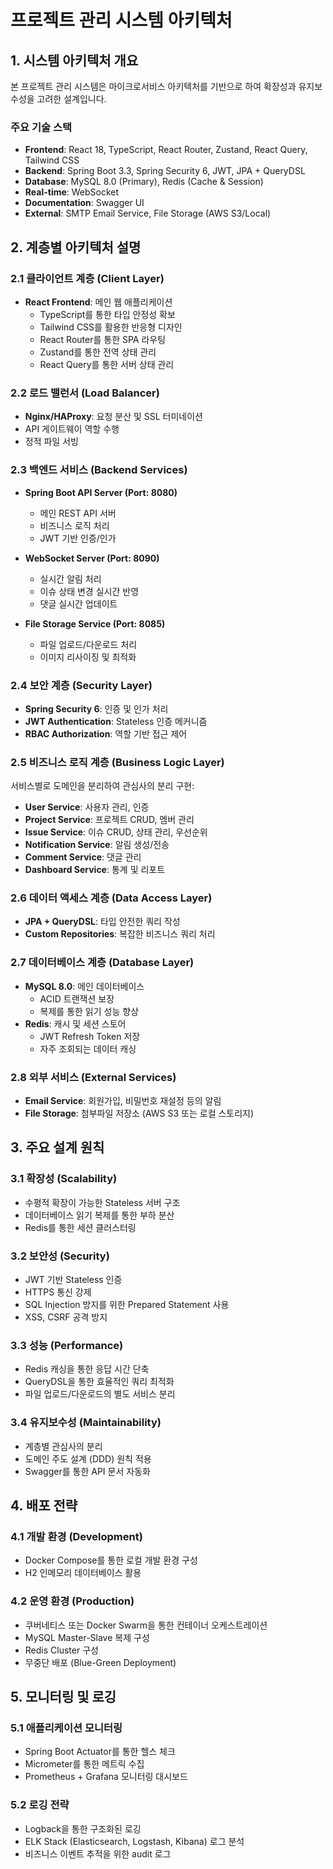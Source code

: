 # 프로젝트 관리 시스템 아키텍처

## 1. 시스템 아키텍처 개요

본 프로젝트 관리 시스템은 마이크로서비스 아키텍처를 기반으로 하여 확장성과 유지보수성을 고려한 설계입니다.

### 주요 기술 스택
- **Frontend**: React 18, TypeScript, React Router, Zustand, React Query, Tailwind CSS
- **Backend**: Spring Boot 3.3, Spring Security 6, JWT, JPA + QueryDSL
- **Database**: MySQL 8.0 (Primary), Redis (Cache & Session)
- **Real-time**: WebSocket
- **Documentation**: Swagger UI
- **External**: SMTP Email Service, File Storage (AWS S3/Local)

## 2. 계층별 아키텍처 설명

### 2.1 클라이언트 계층 (Client Layer)
- **React Frontend**: 메인 웹 애플리케이션
  - TypeScript를 통한 타입 안정성 확보
  - Tailwind CSS를 활용한 반응형 디자인
  - React Router를 통한 SPA 라우팅
  - Zustand를 통한 전역 상태 관리
  - React Query를 통한 서버 상태 관리

### 2.2 로드 밸런서 (Load Balancer)
- **Nginx/HAProxy**: 요청 분산 및 SSL 터미네이션
- API 게이트웨이 역할 수행
- 정적 파일 서빙

### 2.3 백엔드 서비스 (Backend Services)
- **Spring Boot API Server (Port: 8080)**
  - 메인 REST API 서버
  - 비즈니스 로직 처리
  - JWT 기반 인증/인가
  
- **WebSocket Server (Port: 8090)**
  - 실시간 알림 처리
  - 이슈 상태 변경 실시간 반영
  - 댓글 실시간 업데이트

- **File Storage Service (Port: 8085)**
  - 파일 업로드/다운로드 처리
  - 이미지 리사이징 및 최적화

### 2.4 보안 계층 (Security Layer)
- **Spring Security 6**: 인증 및 인가 처리
- **JWT Authentication**: Stateless 인증 메커니즘
- **RBAC Authorization**: 역할 기반 접근 제어

### 2.5 비즈니스 로직 계층 (Business Logic Layer)
서비스별로 도메인을 분리하여 관심사의 분리 구현:
- **User Service**: 사용자 관리, 인증
- **Project Service**: 프로젝트 CRUD, 멤버 관리
- **Issue Service**: 이슈 CRUD, 상태 관리, 우선순위
- **Notification Service**: 알림 생성/전송
- **Comment Service**: 댓글 관리
- **Dashboard Service**: 통계 및 리포트

### 2.6 데이터 액세스 계층 (Data Access Layer)
- **JPA + QueryDSL**: 타입 안전한 쿼리 작성
- **Custom Repositories**: 복잡한 비즈니스 쿼리 처리

### 2.7 데이터베이스 계층 (Database Layer)
- **MySQL 8.0**: 메인 데이터베이스
  - ACID 트랜잭션 보장
  - 복제를 통한 읽기 성능 향상
- **Redis**: 캐시 및 세션 스토어
  - JWT Refresh Token 저장
  - 자주 조회되는 데이터 캐싱

### 2.8 외부 서비스 (External Services)
- **Email Service**: 회원가입, 비밀번호 재설정 등의 알림
- **File Storage**: 첨부파일 저장소 (AWS S3 또는 로컬 스토리지)

## 3. 주요 설계 원칙

### 3.1 확장성 (Scalability)
- 수평적 확장이 가능한 Stateless 서버 구조
- 데이터베이스 읽기 복제를 통한 부하 분산
- Redis를 통한 세션 클러스터링

### 3.2 보안성 (Security)
- JWT 기반 Stateless 인증
- HTTPS 통신 강제
- SQL Injection 방지를 위한 Prepared Statement 사용
- XSS, CSRF 공격 방지

### 3.3 성능 (Performance)
- Redis 캐싱을 통한 응답 시간 단축
- QueryDSL을 통한 효율적인 쿼리 최적화
- 파일 업로드/다운로드의 별도 서비스 분리

### 3.4 유지보수성 (Maintainability)
- 계층별 관심사의 분리
- 도메인 주도 설계 (DDD) 원칙 적용
- Swagger를 통한 API 문서 자동화

## 4. 배포 전략

### 4.1 개발 환경 (Development)
- Docker Compose를 통한 로컬 개발 환경 구성
- H2 인메모리 데이터베이스 활용

### 4.2 운영 환경 (Production)
- 쿠버네티스 또는 Docker Swarm을 통한 컨테이너 오케스트레이션
- MySQL Master-Slave 복제 구성
- Redis Cluster 구성
- 무중단 배포 (Blue-Green Deployment)

## 5. 모니터링 및 로깅

### 5.1 애플리케이션 모니터링
- Spring Boot Actuator를 통한 헬스 체크
- Micrometer를 통한 메트릭 수집
- Prometheus + Grafana 모니터링 대시보드

### 5.2 로깅 전략
- Logback을 통한 구조화된 로깅
- ELK Stack (Elasticsearch, Logstash, Kibana) 로그 분석
- 비즈니스 이벤트 추적을 위한 audit 로그 